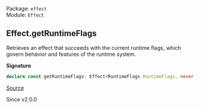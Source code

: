 Package: `effect`<br />
Module: `Effect`<br />

## Effect.getRuntimeFlags

Retrieves an effect that succeeds with the current runtime flags, which
govern behavior and features of the runtime system.

**Signature**

```ts
declare const getRuntimeFlags: Effect<RuntimeFlags.RuntimeFlags, never, never>
```

[Source](https://github.com/Effect-TS/effect/tree/main/packages/effect/src/Effect.ts#L11613)

Since v2.0.0